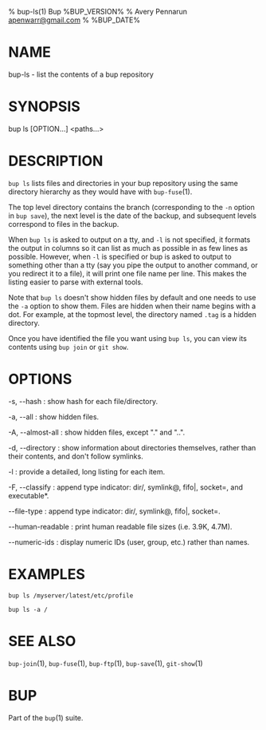 % bup-ls(1) Bup %BUP_VERSION%
% Avery Pennarun <apenwarr@gmail.com>
% %BUP_DATE%

# NAME

bup-ls - list the contents of a bup repository

# SYNOPSIS

bup ls [OPTION...] \<paths...\>

# DESCRIPTION

`bup ls` lists files and directories in your bup repository
using the same directory hierarchy as they would have with
`bup-fuse`(1).

The top level directory contains the branch (corresponding to
the `-n` option in `bup save`), the next level is the date
of the backup, and subsequent levels correspond to files in
the backup.

When `bup ls` is asked to output on a tty, and `-l` is not specified,
it formats the output in columns so it can list as much as possible in
as few lines as possible. However, when `-l` is specified or bup is
asked to output to something other than a tty (say you pipe the output
to another command, or you redirect it to a file), it will print one
file name per line. This makes the listing easier to parse with
external tools.

Note that `bup ls` doesn't show hidden files by default and one needs to use
the `-a` option to show them. Files are hidden when their name begins with a
dot.  For example, at the topmost level, the directory named `.tag` is
a hidden directory.

Once you have identified the file you want using `bup ls`,
you can view its contents using `bup join` or `git show`.

# OPTIONS

-s, \--hash
:   show hash for each file/directory.

-a, \--all
:   show hidden files.

-A, \--almost-all
:   show hidden files, except "." and "..".

-d, \--directory
:   show information about directories themselves, rather than their
    contents, and don't follow symlinks.

-l
:   provide a detailed, long listing for each item.

-F, \--classify
:   append type indicator: dir/, symlink@, fifo|, socket=, and executable*.

\--file-type
:   append type indicator: dir/, symlink@, fifo|, socket=.

\--human-readable
:   print human readable file sizes (i.e. 3.9K, 4.7M).

\--numeric-ids
:   display numeric IDs (user, group, etc.) rather than names.

# EXAMPLES
    bup ls /myserver/latest/etc/profile

    bup ls -a /

# SEE ALSO

`bup-join`(1), `bup-fuse`(1), `bup-ftp`(1), `bup-save`(1), `git-show`(1)

# BUP

Part of the `bup`(1) suite.
